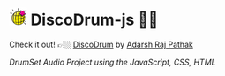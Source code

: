 #  <img src="images/disco-light_4679521.png" alt="task" width="32" height="32"> DiscoDrum-js 🎉🥁
Check it out! 👉🏼 [DiscoDrum](https://adarshrajpathak.github.io/DiscoDrum-js/) by [Adarsh Raj Pathak](https://github.com/adarshrajpathak)

_DrumSet Audio Project using the JavaScript, CSS, HTML_
